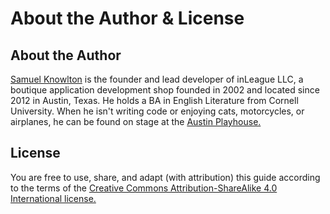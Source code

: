 # About the Author & License

## About the Author

[Samuel Knowlton](mailto:sam@inleague.org) is the founder and lead developer of inLeague LLC, a boutique application development shop founded in 2002 and located since 2012 in Austin, Texas. He holds a BA in English Literature from Cornell University. When he isn't writing code or enjoying cats, motorcycles, or airplanes, he can be found on stage at the [Austin Playhouse.](http://www.austinplayhouse.com)

## License

You are free to use, share, and adapt \(with attribution\) this guide according to the terms of the [Creative Commons Attribution-ShareAlike 4.0 International license.](https://creativecommons.org/licenses/by-sa/4.0/)

